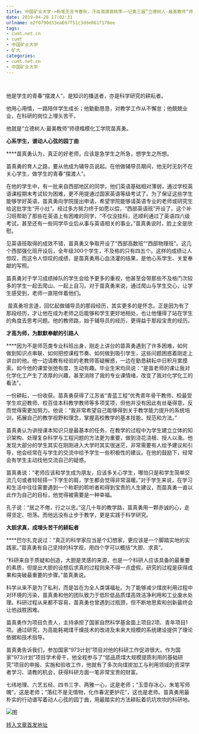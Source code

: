 ```yaml
---
title: 中国矿业大学->粉笔无言书春秋，汗血滴滴育桃李——记第三届“立德树人·最美教师”师德楷模化工学院苗真勇 | cumt.net.cn
date: 2019-04-28 17:02:31
urlname: e2f0790d33ea697f51c3dde861f178ee
tags: 
- cumt.net.cn
- cumt
- 中国矿业大学
- 矿大
categories:
- cumt.net.cn
- 中国矿业大学
---
```


 

他是学生的青春“摆渡人”，是知识的播送者，亦是科学研究的耕耘者。

他用心用情，一路陪伴学生成长；他勤勤恳恳，对教学工作从不懈怠；他兢兢业业，在科研的岗位上埋头苦干。

他就是“立德树人·最美教师”师德楷模化工学院苗真勇。

**心系学生，谱动人心弦的园丁曲**

****苗真勇认为，真正的好老师，应该是急学生之所急，想学生之所想。

苗真勇的育人之路，要从他成为辅导员说起。在他做辅导员期间，他无时无刻不在关心学生，做学生的青春“摆渡人”。

在他的学生中，有一批来自西部地区的同学，他们英语基础相对薄弱，通过学校英语课程期末考试较为困难，更不用提通过国家英语等级考试了。为了保证这些学生能够学好英语，苗真勇向学院提出申请，希望学院能够请英语专业的老师或研究生给这批学生“开小灶”。经过多方努力终于如愿以偿，“西部英语班”开设了。这个补习班帮助了那些在英语上有困难的同学，“不仅没挂科，还顺利通过了英语四六级考试，甚至还有一些同学毕业后从事与英语相关的事业。”苗真勇说时，脸上全是欣慰。

见英语班取得的成效不错，苗真勇又争取开设了“西部高数班”“西部物理班”。这几个西部强化班开设后，全年级300个学生，不及格的只有四五个。这样的成绩让人惊叹，而这令人惊叹的成绩，是苗真勇用心血浇灌的结果，是他心系学生、关爱奉献的写照。

苗真勇对于学习成绩掉队的学生会给予更多的重视，他甚至会带那些不及格门次较多的学生一起去爬山、一起上自习。对于苗真勇来说，通过爬山与学生交心，让学生感受到，老师一直陪伴着他们。

 苗真勇坦言道，回忆起做辅导员的那段经历，其实更多的是怀念。正是因为有了那段经历，才让他在成为老师之后能够和学生更好地相处，也让他懂得了站在学生的角度去思考问题。他的教师路，始于辅导员的经历，更得益于那段宝贵的经历。

**才高为师，为默默奉献的引路人**

****因为不是师范类专业科班出身，刚走上讲台的苗真勇遇到了许多困难，如何做到知识点串联、如何把控课程节奏、如何做到吸引学生，这些问题困惑着刚走上讲台的他。他一边请教有经验的老教师答疑解惑，一边在勤恳耕耘中日积月累摸索。如今他的课堂张弛有度、生动有趣。毕业生宋均凤说：“是苗老师的课让我对化学化工产生了浓厚的兴趣，甚至消除了我的专业课情绪，改变了我对化学化工的看法”。

一份耕耘，一份收获。苗真勇获得了江苏省“青蓝工程”优秀青年骨干教师、校最受学生欢迎教师、校百佳本科教学教师等多项奖项，但他并没有因此有丝毫得意，反而觉得需更加努力。他说：“我非常希望自己能够得到关于教学能力提升的系统培训，拓展自己的教学视野和理念，掌握高校教学的基本技能、规范和方法。”

苗真勇认为讲授课本知识只是最基本的任务，在教学的过程中为学生建立立体的知识架构、处理复杂科学与工程问题的方法更为重要，做到浇花浇根、授人以渔。他发现大部分的学生其实在刚刚进入大学时其实很迷茫，非常需要有人给予建议和引导，他会经常在与学生的交流中给予学生一些积极性的建议。在他的鼓励下，经常会有学生主动找他交流自己的疑惑。

苗真勇说：“老师应该和学生成为朋友，应该多关心学生，哪怕只是和学生简单交流几句或者轻轻搭一下学生的肩，学生都会觉得非常温暖。”对于学生来说，在学习和生活中往往需要遇到一个称职的聆听者和得到宝贵的人生建议，而苗真勇一直以此作为自己的目标，他觉得被需要是一种幸福。

孔子说：“居之不倦，行之以忠。”这几十年的教学路，苗真勇用一颗赤诚的心，走得坚定、坦荡。而他远没有止步于教学，更是实践于科学研究。

**大胆求真，成埋头苦干的耕耘者**

****巴尔扎克说过：“真正的科学家应当是个幻想家，更应该是一个脚踏实地的实践家。”苗真勇有自己坚持的科学观，用四个字可以概括“大胆、求真”。

“科研来自于质疑和创造，大胆是灵感的来源，也是一个科研人应该具备的最重要的素质，但提出大胆的设想后求真的过程则来不得一点虚假，研究的过程是获得成果和突破最重要的步骤。”苗真勇说。

科学从来不是为了私利，而是旨在为全人类谋福祉。为了能够减少煤炭利用过程中对环境的污染，苗真勇和他的团队致力于低阶低品质煤高效洁净利用和工业废水处理。科研过程从来都不容易，苗真勇也曾遇到过瓶颈，但不断地思索和创新最终会让他战胜困难。

苗真勇作为项目负责人，主持承担了国家自然科学基金面上项目2项、青年项目1项。通过研究，为高能耗褐煤干燥技术的改进及未来大规模的系统建设提供了理论依据和技术指导。

苗真勇告诉我们，参加国家“973计划”项目对他的科研工作促进很大。作为国家“973计划”项目学术骨干，他全程参与了“低品质煤大规模提质利用的基础研究”项目的申报、实施和验收工作，他就有了多次向煤炭加工与利用领域的资深学者学习、请教的机会，获得科研方面一笔非常宝贵的财富。

七纬地理、六艺五经、四书三字、两雅一心，这是老师；“玉壶存冰心，朱笔写师魄”，这是老师；“落红不是无情物，化作春泥更护花”，这也是老师。苗真勇用最朴实的行动谱写着动人心弦的园丁曲，用最踏实的方法耕耘着坑坑坎坎的科研地。

![图](http://xwzx.cumt.edu.cn/_upload/article/images/a2/2f/fe443d4341f1a5a827456e357c08/158a7c48-34ee-4de5-b62b-ebd8e01d0fa1.jpg)

[转入文章首发地址](http://xwzx.cumt.edu.cn/7d/e8/c521a490984/page.htm)